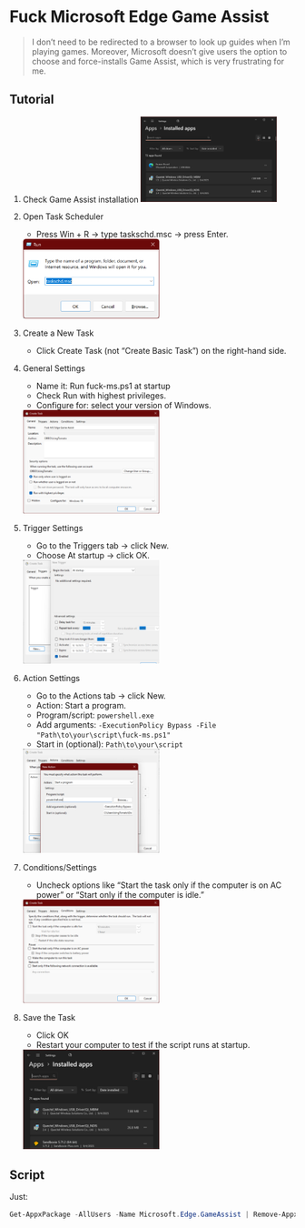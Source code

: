 # Fuck Microsoft Edge Game Assist

> I don’t need to be redirected to a browser to look up guides when I’m playing games. Moreover, Microsoft doesn’t give users the option to choose and force-installs Game Assist, which is very frustrating for me.

## Tutorial

1. Check Game Assist installation
    <img alt="Image" src="./img/Capture1.PNG" style="height: 50%; width: 50%;" />

2. Open Task Scheduler
    - Press Win + R → type taskschd.msc → press Enter.
    <img alt="Image" src="./img/Capture2.PNG" style="height: 50%; width: 50%;" />

3. Create a New Task
    - Click Create Task (not “Create Basic Task”) on the right-hand side.

4. General Settings
    - Name it: Run fuck-ms.ps1 at startup
    - Check Run with highest privileges.
    - Configure for: select your version of Windows.
    <img alt="Image" src="./img/Capture3.PNG" style="height: 50%; width: 50%;" />

5. Trigger Settings
    - Go to the Triggers tab → click New.
    - Choose At startup → click OK.
    <img alt="Image" src="./img/Capture4.PNG" style="height: 50%; width: 50%;" />

6. Action Settings
    - Go to the Actions tab → click New.
    - Action: Start a program.
    -  Program/script: `powershell.exe`
    - Add arguments: `-ExecutionPolicy Bypass -File "Path\to\your\script\fuck-ms.ps1"`
    - Start in (optional): `Path\to\your\script`
    <img alt="Image" src="./img/Capture5.PNG" style="height: 50%; width: 50%;" />

7. Conditions/Settings
    - Uncheck options like “Start the task only if the computer is on AC power” or “Start only if the computer is idle.”
    <img alt="Image" src="./img/Capture6.PNG" style="height: 50%; width: 50%;" />

8. Save the Task
    - Click OK
    - Restart your computer to test if the script runs at startup.
    <img alt="Image" src="./img/Capture7.PNG" style="height: 50%; width: 50%;" />

## Script

Just: 

```powershell
Get-AppxPackage -AllUsers -Name Microsoft.Edge.GameAssist | Remove-AppxPackage 
```
